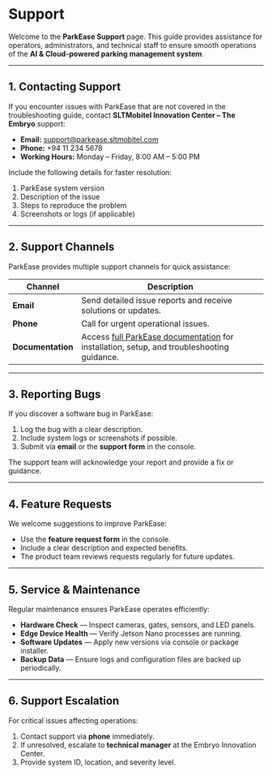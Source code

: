 # Support

Welcome to the **ParkEase Support** page. This guide provides assistance for operators, administrators, and technical staff to ensure smooth operations of the **AI & Cloud-powered parking management system**.  

---

## 1. Contacting Support

If you encounter issues with ParkEase that are not covered in the troubleshooting guide, contact **SLTMobitel Innovation Center – The Embryo** support:

- **Email:** support@parkease.sltmobitel.com  
- **Phone:** +94 11 234 5678  
- **Working Hours:** Monday – Friday, 8:00 AM – 5:00 PM  

Include the following details for faster resolution:  

1. ParkEase system version  
2. Description of the issue  
3. Steps to reproduce the problem  
4. Screenshots or logs (if applicable)  

---

## 2. Support Channels

ParkEase provides multiple support channels for quick assistance:  

| Channel | Description |
|---------|-------------|
| **Email** | Send detailed issue reports and receive solutions or updates. |
| **Phone** | Call for urgent operational issues. |
| **Documentation** | Access [full ParkEase documentation](index.md) for installation, setup, and troubleshooting guidance. |

---

## 3. Reporting Bugs

If you discover a software bug in ParkEase:  

1. Log the bug with a clear description.  
2. Include system logs or screenshots if possible.  
3. Submit via **email** or the **support form** in the console.  

The support team will acknowledge your report and provide a fix or guidance.

---

## 4. Feature Requests

We welcome suggestions to improve ParkEase:  

- Use the **feature request form** in the console.  
- Include a clear description and expected benefits.  
- The product team reviews requests regularly for future updates.  

---

## 5. Service & Maintenance

Regular maintenance ensures ParkEase operates efficiently:  

- **Hardware Check** — Inspect cameras, gates, sensors, and LED panels.  
- **Edge Device Health** — Verify Jetson Nano processes are running.  
- **Software Updates** — Apply new versions via console or package installer.  
- **Backup Data** — Ensure logs and configuration files are backed up periodically.  

---

## 6. Support Escalation

For critical issues affecting operations:  

1. Contact support via **phone** immediately.  
2. If unresolved, escalate to **technical manager** at the Embryo Innovation Center.  
3. Provide system ID, location, and severity level.  
